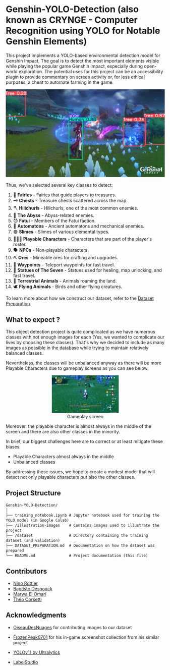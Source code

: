 # Genshin-YOLO-Detection (also known as CRYNGE - Computer Recognition using YOLO for Notable Genshin Elements)

This project implements a YOLO-based environmental detection model for Genshin Impact. The goal is to detect the most important elements visible while playing the popular game Genshin Impact, especially during open-world exploration. The potential uses for this project can be an accessibility plugin to provide commentary on screen activity or, for less ethical purposes, a cheat to automate farming in the game.

![Example Detection](illustration-images/exemple_detection.png)

Thus, we've selected several key classes to detect:
1. 🧚 **Fairies** - Fairies that guide players to treasures.
2. 🗝️ **Chests** - Treasure chests scattered across the map.
3. 🪓 **Hilichurls** - Hilichurls, one of the most common enemies.
4. 🌌 **The Abyss** - Abyss-related enemies.
5. 😈 **Fatui** - Members of the Fatui faction.
6. 🤖 **Automatons** - Ancient automatons and mechanical enemies.
7. 🟢 **Slimes** - Slimes of various elemental types.
8. 🧑‍🤝‍🧑 **Playable Characters** - Characters that are part of the player's roster.
9. 🗣️ **NPCs** - Non-playable characters
10. ⛏️ **Ores** - Mineable ores for crafting and upgrades.
11. 📍 **Waypoints** - Teleport waypoints for fast travel.
12. 🗿 **Statues of The Seven** - Statues used for healing, map unlocking, and fast travel.
13. 🐾 **Terrestrial Animals** - Animals roaming the land.
14. 🕊️ **Flying Animals** - Birds and other flying creatures.

To learn more about how we construct our dataset, refer to the [Dataset Preparation](DATASET_PREPARATION.md).

## What to expect ?

This object detection project is quite complicated as we have numerous classes with not enough images for each (Yes, we wanted to complicate our lives by choosing these classes). That's why we decided to include as many images as possible in the database while trying to maintain relatively balanced classes.

Nevertheless, the classes will be unbalanced anyway as there will be more Playable Characters due to gameplay screens as you can see below.

<figure style="text-align: center;">
        <img src="illustration-images/screen_online.png" alt="Image from the internet" width="50%">
            <figcaption>Gameplay screen</figcaption>
</figure>

Moreover, the playable character is almost always in the middle of the screen and there are also other classes in the minority.

In brief, our biggest challenges here are to correct or at least mitigate these biases:
* Playable Characters almost always in the middle
* Unbalanced classes

By addressing these issues, we hope to create a modest model that will detect not only playable characters but also the other classes.

## Project Structure

```
Genshin-YOLO-Detection/
│
├── training_notebook.ipynb # Jupyter notebook used for training the YOLO model (in Google Colab)
├── /illustration-images    # Contains images used to illustrate the project
├── /dataset                # Directory containing the training dataset (and validation)
├── DATASET_PREPARATION.md  # Documentation on how the dataset was prepared
└── README.md               # Project documentation (this file)
```

## Contributors

- [Nino Rottier](https://github.com/steno3)
- [Baptiste Desnouck](https://github.com/baptdes)
- [Marwa El Omari](https://github.com/marwa-elomari)
- [Théo Corsetti](https://github.com/RedGuy288)

## Acknowledgments
- [OiseauDesNuages](https://github.com/OiseauDesNuages) for contributing images to our dataset
- [FrozenPeak0701](https://github.com/FrozenPeak0701/GenshinYOLO23) for his in-game screenshot collection from his similar project

- [YOLOv11 by Ultralytics](https://github.com/ultralytics/ultralytics)
- [LabelStudio](https://labelstud.io/)
